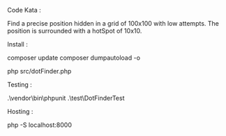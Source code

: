 Code Kata :

Find a precise position hidden in a grid of 100x100 with low attempts.
The position is surrounded with a hotSpot of 10x10.


Install :

composer update
composer dumpautoload -o

php src/dotFinder.php

Testing :

.\vendor\bin\phpunit .\test\DotFinderTest

Hosting :

php -S localhost:8000